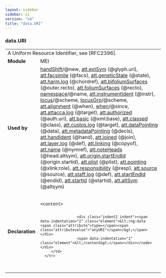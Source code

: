 ```yaml
---
layout: sidebar
sidebar: s1
version: "v4"
title: "data.URI"
---
```

<div class="macroSpec">
   <h3 id="data.URI">data.URI</h3>
   <table class="wovenodd">
      <tr>
         <td colspan="2" class="wovenodd-col2">A Uniform Resource Identifier, see [RFC2396].</td>
      </tr>
      <tr>
         <td class="wovenodd-col1"><strong>Module</strong></td>
         <td class="wovenodd-col2">MEI</td>
      </tr>
      <tr>
         <td class="wovenodd-col1"><strong>Used by</strong></td>
         <td class="wovenodd-col2">
            <div class="parent"><a class="link_odd_classSpec" href="{{ site.baseurl }}/{{ page.version }}/elements/handshift.html">handShift</a>/@new, <a class="link_odd_classSpec" href="{{ site.baseurl }}/{{ page.version }}/attribute-classes/att.extsym.html">att.extSym</a> (@glyph.uri), <a class="link_odd_classSpec" href="{{ site.baseurl }}/{{ page.version }}/attribute-classes/att.facsimile.html">att.facsimile</a> (@facs), <a class="link_odd_classSpec" href="{{ site.baseurl }}/{{ page.version }}/attribute-classes/att.geneticstate.html">att.geneticState</a> (@state), <a class="link_odd_classSpec" href="{{ site.baseurl }}/{{ page.version }}/attribute-classes/att.harm.log.html">att.harm.log</a> (@chordref), <a class="link_odd_classSpec" href="{{ site.baseurl }}/{{ page.version }}/attribute-classes/att.bifoliumsurfaces.html">att.bifoliumSurfaces</a> (@outer.recto), <a class="link_odd_classSpec" href="{{ site.baseurl }}/{{ page.version }}/attribute-classes/att.foliumsurfaces.html">att.foliumSurfaces</a> (@recto), <a class="link_odd_classSpec" href="{{ site.baseurl }}/{{ page.version }}/elements/namespace.html">namespace</a>/@name, <a class="link_odd_classSpec" href="{{ site.baseurl }}/{{ page.version }}/attribute-classes/att.instrumentident.html">att.instrumentIdent</a> (@instr), <a class="link_odd_classSpec" href="{{ site.baseurl }}/{{ page.version }}/elements/locus.html">locus</a>/@scheme, <a class="link_odd_classSpec" href="{{ site.baseurl }}/{{ page.version }}/elements/locusgrp.html">locusGrp</a>/@scheme, <a class="link_odd_classSpec" href="{{ site.baseurl }}/{{ page.version }}/attribute-classes/att.alignment.html">att.alignment</a> (@when), <a class="link_odd_classSpec" href="{{ site.baseurl }}/{{ page.version }}/elements/when.html">when</a>/@since, <a class="link_odd_classSpec" href="{{ site.baseurl }}/{{ page.version }}/attribute-classes/att.attacca.log.html">att.attacca.log</a> (@target), <a class="link_odd_classSpec" href="{{ site.baseurl }}/{{ page.version }}/attribute-classes/att.authorized.html">att.authorized</a> (@auth.uri), <a class="link_odd_classSpec" href="{{ site.baseurl }}/{{ page.version }}/attribute-classes/att.basic.html">att.basic</a> (@xml:base), <a class="link_odd_classSpec" href="{{ site.baseurl }}/{{ page.version }}/attribute-classes/att.classed.html">att.classed</a> (@class), <a class="link_odd_classSpec" href="{{ site.baseurl }}/{{ page.version }}/attribute-classes/att.custos.log.html">att.custos.log</a> (@target), <a class="link_odd_classSpec" href="{{ site.baseurl }}/{{ page.version }}/attribute-classes/att.datapointing.html">att.dataPointing</a> (@data), <a class="link_odd_classSpec" href="{{ site.baseurl }}/{{ page.version }}/attribute-classes/att.metadatapointing.html">att.metadataPointing</a> (@decls), <a class="link_odd_classSpec" href="{{ site.baseurl }}/{{ page.version }}/attribute-classes/att.handident.html">att.handIdent</a> (@hand), <a class="link_odd_classSpec" href="{{ site.baseurl }}/{{ page.version }}/attribute-classes/att.joined.html">att.joined</a> (@join), <a class="link_odd_classSpec" href="{{ site.baseurl }}/{{ page.version }}/attribute-classes/att.layer.log.html">att.layer.log</a> (@def), <a class="link_odd_classSpec" href="{{ site.baseurl }}/{{ page.version }}/attribute-classes/att.linking.html">att.linking</a> (@copyof), <a class="link_odd_classSpec" href="{{ site.baseurl }}/{{ page.version }}/attribute-classes/att.name.html">att.name</a> (@nymref), <a class="link_odd_classSpec" href="{{ site.baseurl }}/{{ page.version }}/attribute-classes/att.noteheads.html">att.noteHeads</a> (@head.altsym), <a class="link_odd_classSpec" href="{{ site.baseurl }}/{{ page.version }}/attribute-classes/att.origin.startendid.html">att.origin.startEndId</a> (@origin.startid), <a class="link_odd_classSpec" href="{{ site.baseurl }}/{{ page.version }}/attribute-classes/att.plist.html">att.plist</a> (@plist), <a class="link_odd_classSpec" href="{{ site.baseurl }}/{{ page.version }}/attribute-classes/att.pointing.html">att.pointing</a> (@xlink:role), <a class="link_odd_classSpec" href="{{ site.baseurl }}/{{ page.version }}/attribute-classes/att.responsibility.html">att.responsibility</a> (@resp), <a class="link_odd_classSpec" href="{{ site.baseurl }}/{{ page.version }}/attribute-classes/att.source.html">att.source</a> (@source), <a class="link_odd_classSpec" href="{{ site.baseurl }}/{{ page.version }}/attribute-classes/att.staff.log.html">att.staff.log</a> (@def), <a class="link_odd_classSpec" href="{{ site.baseurl }}/{{ page.version }}/attribute-classes/att.startendid.html">att.startEndId</a> (@endid), <a class="link_odd_classSpec" href="{{ site.baseurl }}/{{ page.version }}/attribute-classes/att.startid.html">att.startId</a> (@startid), <a class="link_odd_classSpec" href="{{ site.baseurl }}/{{ page.version }}/attribute-classes/att.altsym.html">att.altSym</a> (@altsym)
            </div>
         </td>
      </tr>
      <tr>
         <td class="wovenodd-col1"><strong>Declaration</strong></td>
         <td class="wovenodd-col2">
            <div class="code" xml:space="preserve" data-lang="ODD"><code>
                  <div class="indent1 indent"><span data-indentation="1" class="element">&lt;content&gt;</span>
                     
                     <div class="indent2 indent"><span data-indentation="2" class="element">&lt;rng:data <span class="attribute">type=</span><span class="attributevalue">"anyURI"</span>/&gt;</span></div>
                     <span data-indentation="1" class="element">&lt;/content&gt;</span></div></code></div>
         </td>
      </tr>
   </table>
</div>